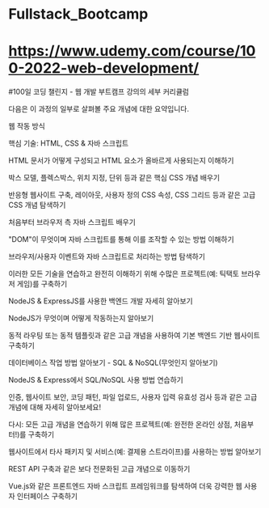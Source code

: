 # Fullstack_Bootcamp
# https://www.udemy.com/course/100-2022-web-development/

#100일 코딩 챌린지 - 웹 개발 부트캠프 강의의 세부 커리큘럼


다음은 이 과정의 일부로 살펴볼 주요 개념에 대한 요약입니다.


웹 작동 방식

핵심 기술: HTML, CSS & 자바 스크립트

HTML 문서가 어떻게 구성되고 HTML 요소가 올바르게 사용되는지 이해하기

박스 모델, 플렉스박스, 위치 지정, 단위 등과 같은 핵심 CSS 개념 배우기


반응형 웹사이트 구축, 레이아웃, 사용자 정의 CSS 속성, CSS 그리드 등과 같은 고급 CSS 개념 탐색하기

처음부터 브라우저 측 자바 스크립트 배우기


"DOM"이 무엇이며 자바 스크립트를 통해 이를 조작할 수 있는 방법 이해하기

브라우저/사용자 이벤트와 자바 스크립트로 처리하는 방법 탐색하기

이러한 모든 기술을 연습하고 완전히 이해하기 위해 수많은 프로젝트(예: 틱택토 브라우저 게임)를 구축하기


NodeJS & ExpressJS를 사용한 백엔드 개발 자세히 알아보기

NodeJS가 무엇이며 어떻게 작동하는지 알아보기

동적 라우팅 또는 동적 템플릿과 같은 고급 개념을 사용하여 기본 백엔드 기반 웹사이트 구축하기


데이터베이스 작업 방법 알아보기 - SQL & NoSQL(무엇인지 알아보기)

NodeJS & Express에서 SQL/NoSQL 사용 방법 연습하기


인증, 웹사이트 보안, 코딩 패턴, 파일 업로드, 사용자 입력 유효성 검사 등과 같은 고급 개념에 대해 자세히 알아보세요!

다시: 모든 고급 개념을 연습하기 위해 많은 프로젝트(예: 완전한 온라인 상점, 처음부터!)를 구축하기

웹사이트에서 타사 패키지 및 서비스(예: 결제용 스트라이프)를 사용하는 방법 알아보기

REST API 구축과 같은 보다 전문화된 고급 개념으로 이동하기

Vue.js와 같은 프론트엔드 자바 스크립트 프레임워크를 탐색하여 더욱 강력한 웹 사용자 인터페이스 구축하기

